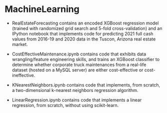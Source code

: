 # MachineLearning

- RealEstateForecasting contains an encoded XGBoost regression model (trained with randomized grid search and 5-fold cross-validation) and an IPython notebook that implements code for predicting 2021 full cash values from 2016-19 and 2020 data in the Tuscon, Arizona real estate market.

- CostEffectiveMaintenance.ipynb contains code that exhibits data wrangling/feature engineering skills, and trains an XGBoost classifier to determine whether corporate truck maintenances from a real-life dataset (hosted on a MySQL server) are either cost-effective or cost-ineffective.

- KNearestNeighbors.ipynb contains code that implements, from scratch, a two-dimensional k-nearest neighbors regression algorithm.

- LinearRegression.ipynb contains code that implements a linear regression, from scratch, without using scikit-learn.
